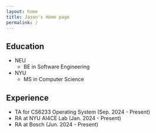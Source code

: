 ```yaml
---
layout: home
title: Jason's Home page
permalink: /
---
```


## Education
* NEU 
  * BE in Software Engineering
* NYU 
  * MS in Computer Science
## Experience
* TA for CS6233 Operating System (Sep. 2024 - Present)
* RA at NYU AI4CE Lab (Jan. 2024 - Present)
* RA at Bosch  (Jun. 2024 - Present)
